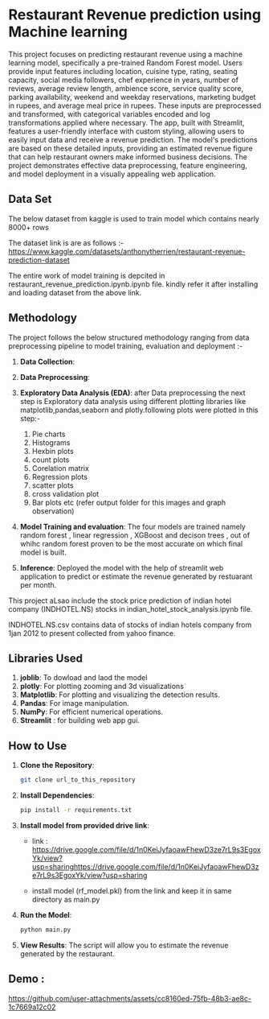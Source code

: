 #  Restaurant Revenue prediction using Machine learning

This project focuses on predicting restaurant revenue using a machine learning model, specifically a pre-trained Random Forest model. Users provide input features including location, cuisine type, rating, seating capacity, social media followers, chef experience in years, number of reviews, average review length, ambience score, service quality score, parking availability, weekend and weekday reservations, marketing budget in rupees, and average meal price in rupees. These inputs are preprocessed and transformed, with categorical variables encoded and log transformations applied where necessary. The app, built with Streamlit, features a user-friendly interface with custom styling, allowing users to easily input data and receive a revenue prediction. The model's predictions are based on these detailed inputs, providing an estimated revenue figure that can help restaurant owners make informed business decisions. The project demonstrates effective data preprocessing, feature engineering, and model deployment in a visually appealing web application.

## Data Set

The below dataset from kaggle is used to train  model which contains nearly 8000+ rows

The dataset link is are as follows :-
https://www.kaggle.com/datasets/anthonytherrien/restaurant-revenue-prediction-dataset

The entire work of model training is depcited in restaurant_revenue_prediction.ipynb.ipynb file. kindly refer it after installing and loading dataset from the above link.

## Methodology

The project follows the below structured methodology ranging from data preprocessing pipeline to model training, evaluation and deployment :-

1. **Data Collection**:
2. **Data Preprocessing**: 
3. **Exploratory Data Analysis (EDA)**:
    after Data preprocessing the next step is Exploratory  data analysis using different plotting libraries like matplotlib,pandas,seaborn and plotly.following plots were plotted in this step:-
    1) Pie charts
    2) Histograms
    3) Hexbin plots
    4) count plots
    5) Corelation matrix
    6) Regression plots
    7) scatter plots
    8) cross validation plot
    9) Bar plots etc
    (refer output folder for this images and graph observation)

4. **Model Training and evaluation**: 
     The four models are trained namely random forest , linear regression , XGBoost and decison trees , out of whihc random forest proven to be the most accurate on which final model is built.

5. **Inference**: 
      Deployed the model with the help of streamlit web application to predict or estimate the revenue generated by restuarant per month.

This project aLsao include the stock price prediction of indian hotel company (INDHOTEL.NS) stocks in indian_hotel_stock_analysis.ipynb file.

INDHOTEL.NS.csv contains data of stocks of indian hotels company from 1jan 2012 to present collected from yahoo finance.

## Libraries Used

1. **joblib**: To dowload and laod the model
2. **plotly**: For plotting zooming and 3d visualizations
3. **Matplotlib**: For plotting and visualizing the detection results.
4. **Pandas**: For image manipulation.
5. **NumPy**: For efficient numerical operations.
6. **Streamlit** : for building web app gui.

## How to Use

1. **Clone the Repository**: 
    ```sh
    git clone url_to_this_repository
    ```

2. **Install Dependencies**: 
    ```sh
    pip install -r requirements.txt
    ```
3. **Install model from provided drive link**:
    - link : https://drive.google.com/file/d/1n0KeiJyfaoawFhewD3ze7rL9s3EgoxYk/view?usp=sharinghttps://drive.google.com/file/d/1n0KeiJyfaoawFhewD3ze7rL9s3EgoxYk/view?usp=sharing
    
    - install model (rf_model.pkl) from the link and keep it in same directory as main.py

3. **Run the Model**: 
    ```python
    python main.py
    ```

4. **View Results**: The script will allow you to estimate the revenue generated by the restaurant.


## Demo :



https://github.com/user-attachments/assets/cc8160ed-75fb-48b3-ae8c-1c7669a12c02


